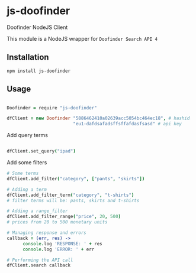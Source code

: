 js-doofinder
=============

Doofinder NodeJS Client

This module is a NodeJS wrapper for `Doofinder Search API 4`


Installation
------------
`npm install js-doofinder`

Usage
-----
```coffeescript

Doofinder = require "js-doofinder"

dfClient = new Doofinder "5886462410a02639acc5054bc464ec18", # hashid 
                         "eu1-dafdsafadsffsffafdasfsasd" # api key

```
Add query terms
```coffeescript

dfClient.set_query("ipad")
```
Add some filters
```coffeescript
# Some terms
dfClient.add_filter("category", ["pants", "skirts"])

# Adding a term
dfClient.add_filter_term("category", "t-shirts")
# filter terms will be: pants, skirts and t-shirts

# Adding a range_filter
dfClient.add_filter_range("price", 20, 500)
# prices from 20 to 500 monetary units

# Managing response and errors
callback = (err, res) ->
      console.log 'RESPONSE: ' + res
      console.log 'ERROR: ' + err

# Performing the API call
dfClient.search callback

```

